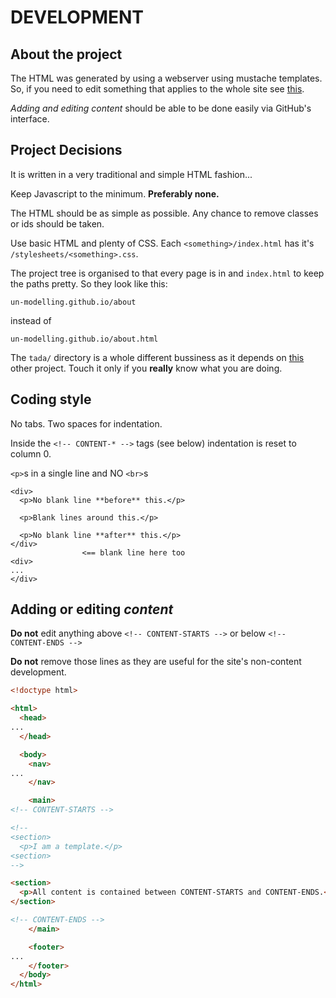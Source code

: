 # DEVELOPMENT

## About the project

The HTML was generated by using a webserver using mustache templates. 
So, if you need to edit something that applies to the whole site see [this]().

_Adding and editing content_ should be able to be done easily via GitHub's interface.


## Project Decisions

It is written in a very traditional and simple HTML fashion...

Keep Javascript to the minimum. **Preferably none.**

The HTML should be as simple as possible. Any chance to remove classes or ids should be taken.

Use basic HTML and plenty of CSS. Each `<something>/index.html` has it's `/stylesheets/<something>.css`.

The project tree is organised to that every page is in and `index.html` to keep the paths pretty. So they look like this:

    un-modelling.github.io/about

instead of

    un-modelling.github.io/about.html

The `tada/` directory is a whole different bussiness as it depends on [this]() other project. 
Touch it only if you **really** know what you are doing.


## Coding style

No tabs. Two spaces for indentation.

Inside the `<!-- CONTENT-* -->` tags (see below) indentation is reset to column 0.

`<p>`s in a single line and NO `<br>`s

```
<div>
  <p>No blank line **before** this.</p>
  
  <p>Blank lines around this.</p>
  
  <p>No blank line **after** this.</p>
</div>
                <== blank line here too
<div>
...
</div>
```

## Adding or editing _content_

**Do not** edit anything above `<!-- CONTENT-STARTS -->` or below `<!-- CONTENT-ENDS -->`

**Do not** remove those lines as they are useful for the site's non-content development.

```html
<!doctype html>

<html>
  <head>
...
  </head>

  <body>
    <nav>
...
    </nav>

    <main>
<!-- CONTENT-STARTS -->

<!--
<section>
  <p>I am a template.</p>
<section>
-->

<section>
  <p>All content is contained between CONTENT-STARTS and CONTENT-ENDS.</p>
</section>

<!-- CONTENT-ENDS -->
    </main>

    <footer>
...
    </footer>
  </body>
</html>
```
